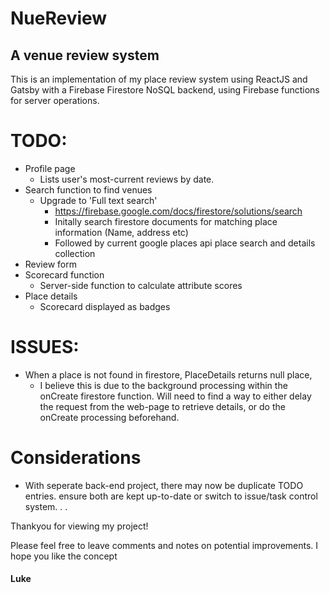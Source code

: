 # NueReview
## A venue review system

This is an implementation of my place review system using ReactJS and Gatsby with
a Firebase Firestore NoSQL backend, using Firebase functions for server operations.

# TODO:
- Profile page
  - Lists user's most-current reviews by date.
- Search function to find venues
    - Upgrade to 'Full text search'
        - https://firebase.google.com/docs/firestore/solutions/search
        - Initally search firestore documents for matching place information (Name, address etc)
        - Followed by current google places api place search and details collection
- Review form
- Scorecard function
    - Server-side function to calculate attribute scores
- Place details
  - Scorecard displayed as badges

# ISSUES:
- When a place is not found in firestore, PlaceDetails returns null place,
  - I believe this is due to the background processing within the onCreate firestore function.
  Will need to find a way to either delay the request from the web-page to retrieve details,
  or do the onCreate processing beforehand.


# Considerations
- With seperate back-end project, there may now be duplicate TODO entries. ensure both are kept up-to-date or switch to issue/task control system.
.
.

Thankyou for viewing my project!

Please feel free to leave comments and notes on potential improvements.
I hope you like the concept

#### Luke
